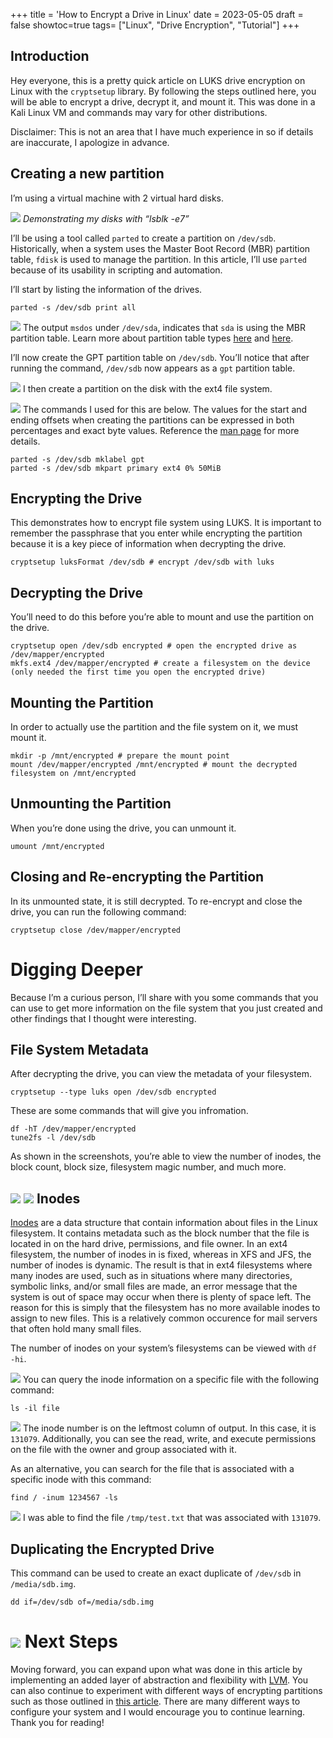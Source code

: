 +++
title = 'How to Encrypt a Drive in Linux'
date = 2023-05-05
draft = false
showtoc=true
tags= ["Linux", "Drive Encryption", "Tutorial"]
+++

Introduction
------------

Hey everyone, this is a pretty quick article on LUKS drive encryption on Linux with the `cryptsetup` library. By following the steps outlined here, you will be able to encrypt a drive, decrypt it, and mount it. This was done in a Kali Linux VM and commands may vary for other distributions.

Disclaimer: This is not an area that I have much experience in so if details are inaccurate, I apologize in advance.

Creating a new partition
------------------------

I’m using a virtual machine with 2 virtual hard disks.

![](https://cdn-images-1.medium.com/max/800/1*ao7i4G4xZFiEXNb2nX2-bQ.png)
*Demonstrating my disks with “lsblk -e7”*

I’ll be using a tool called `parted` to create a partition on `/dev/sdb`. Historically, when a system uses the Master Boot Record (MBR) partition table, `fdisk` is used to manage the partition. In this article, I’ll use `parted` because of its usability in scripting and automation.

I’ll start by listing the information of the drives.


```
parted -s /dev/sdb print all
```
![](https://cdn-images-1.medium.com/max/800/1*5w3JBHztlFmtojmfpSwqAg.png)
The output `msdos` under `/dev/sda`, indicates that `sda` is using the MBR partition table. Learn more about partition table types [here](https://en.wikipedia.org/wiki/Disk_partitioning) and [here](https://wiki.archlinux.org/title/Partitioning).

I’ll now create the GPT partition table on `/dev/sdb`. You’ll notice that after running the command, `/dev/sdb` now appears as a `gpt` partition table.

![](https://cdn-images-1.medium.com/max/800/1*tZM4UvgCMQXekmpmoDJumg.png)
I then create a partition on the disk with the ext4 file system.

![](https://cdn-images-1.medium.com/max/800/1*dbuTKtvJcQZI4cFNANRylQ.png)
The commands I used for this are below. The values for the start and ending offsets when creating the partitions can be expressed in both percentages and exact byte values. Reference the [man page](https://linux.die.net/man/8/parted) for more details.


```
parted -s /dev/sdb mklabel gpt  
parted -s /dev/sdb mkpart primary ext4 0% 50MiB
```
Encrypting the Drive
--------------------

This demonstrates how to encrypt file system using LUKS. It is important to remember the passphrase that you enter while encrypting the partition because it is a key piece of information when decrypting the drive.


```
cryptsetup luksFormat /dev/sdb # encrypt /dev/sdb with luks
```
Decrypting the Drive
--------------------

You’ll need to do this before you’re able to mount and use the partition on the drive.


```
cryptsetup open /dev/sdb encrypted # open the encrypted drive as /dev/mapper/encrypted  
mkfs.ext4 /dev/mapper/encrypted # create a filesystem on the device (only needed the first time you open the encrypted drive)
```
Mounting the Partition
----------------------

In order to actually use the partition and the file system on it, we must mount it.


```
mkdir -p /mnt/encrypted # prepare the mount point  
mount /dev/mapper/encrypted /mnt/encrypted # mount the decrypted filesystem on /mnt/encrypted
```
Unmounting the Partition
------------------------

When you’re done using the drive, you can unmount it.


```
umount /mnt/encrypted 
```
Closing and Re-encrypting the Partition
---------------------------------------

In its unmounted state, it is still decrypted. To re-encrypt and close the drive, you can run the following command:


```
cryptsetup close /dev/mapper/encrypted
```
Digging Deeper
==============

Because I’m a curious person, I’ll share with you some commands that you can use to get more information on the file system that you just created and other findings that I thought were interesting.

File System Metadata
--------------------

After decrypting the drive, you can view the metadata of your filesystem.


```
cryptsetup --type luks open /dev/sdb encrypted
```
These are some commands that will give you infromation.


```
df -hT /dev/mapper/encrypted  
tune2fs -l /dev/sdb
```
As shown in the screenshots, you’re able to view the number of inodes, the block count, block size, filesystem magic number, and much more.

![](https://cdn-images-1.medium.com/max/800/1*k6QJaeh0pBMsxnfbGk6Rog.png)
![](https://cdn-images-1.medium.com/max/800/1*BXNCkBoJaesaE0AfBZlOsQ.png)
Inodes
------

[Inodes](https://en.wikipedia.org/wiki/Inode) are a data structure that contain information about files in the Linux filesystem. It contains metadata such as the block number that the file is located in on the hard drive, permissions, and file owner. In an ext4 filesystem, the number of inodes in is fixed, whereas in XFS and JFS, the number of inodes is dynamic. The result is that in ext4 filesystems where many inodes are used, such as in situations where many directories, symbolic links, and/or small files are made, an error message that the system is out of space may occur when there is plenty of space left. The reason for this is simply that the filesystem has no more available inodes to assign to new files. This is a relatively common occurence for mail servers that often hold many small files.

The number of inodes on your system’s filesystems can be viewed with `df -hi`.

![](https://cdn-images-1.medium.com/max/800/1*_TgsDD7BK_fPitV0J31ywg.png)
You can query the inode information on a specific file with the following command:


```
ls -il file
```
![](https://cdn-images-1.medium.com/max/800/1*nBvEce088HNvxUbcz1cF7w.png)
The inode number is on the leftmost column of output. In this case, it is `131079`. Additionally, you can see the read, write, and execute permissions on the file with the owner and group associated with it.

As an alternative, you can search for the file that is associated with a specific inode with this command:


```
find / -inum 1234567 -ls
```
![](https://cdn-images-1.medium.com/max/800/1*15DlndsZGVZ0Q9A3lAtXeg.png)
I was able to find the file `/tmp/test.txt` that was associated with `131079`.

Duplicating the Encrypted Drive
-------------------------------

This command can be used to create an exact duplicate of `/dev/sdb` in `/media/sdb.img`.


```
dd if=/dev/sdb of=/media/sdb.img
```
![](https://cdn-images-1.medium.com/max/800/1*hzoKv4rgFMHTAQtFFIcaYQ.png)
Next Steps
==========

Moving forward, you can expand upon what was done in this article by implementing an added layer of abstraction and flexibility with [LVM](https://linuxconfig.org/linux-lvm-logical-volume-manager). You can also continue to experiment with different ways of encrypting partitions such as those outlined in [this article](https://www.baeldung.com/linux/encrypt-partition). There are many different ways to configure your system and I would encourage you to continue learning. Thank you for reading!